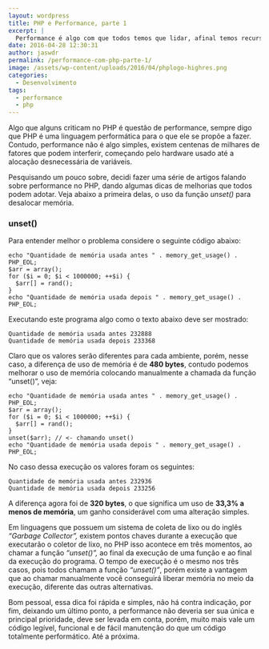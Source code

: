 ```yaml
---
layout: wordpress
title: PHP e Performance, parte 1
excerpt: |
  Performance é algo com que todos temos que lidar, afinal temos recursos de hardware limitados a nossa disposição, veja nesaa série algumas dicas de como melhorar a performance no PHP.
date: 2016-04-28 12:30:31
author: jaswdr
permalink: /performance-com-php-parte-1/
image: /assets/wp-content/uploads/2016/04/phplogo-highres.png
categories:
  - Desenvolvimento
tags:
  - performance
  - php
---
```


<p style="text-align: left;">Algo que alguns criticam no PHP é questão de performance, sempre digo que PHP é uma linguagem performática para o que ele se propõe a fazer. Contudo, performance não é algo simples, existem centenas de milhares de fatores que podem interferir, começando pelo hardware usado até a alocação desnecessária de variáveis.</p>
<!--more-->Pesquisando um pouco sobre, decidi fazer uma série de artigos falando sobre performance no PHP, dando algumas dicas de melhorias que todos podem adotar. Veja abaixo a primeira delas, o uso da função <em>unset() </em>para desalocar memória.
<h3 id="unset">unset()</h3>
Para entender melhor o problema considere o seguinte código abaixo:
<pre><code>echo "Quantidade de memória usada antes " . memory_get_usage() . PHP_EOL;
$arr = array();
for ($i = 0; $i &lt; 1000000; ++$i) {
  $arr[] = rand();
}
echo "Quantidade de memória usada depois " . memory_get_usage() . PHP_EOL;
</code></pre>
Executando este programa algo como o texto abaixo deve ser mostrado:
<pre><code>Quantidade de memória usada antes 232888
Quantidade de memória usada depois 233368
</code></pre>
Claro que os valores serão diferentes para cada ambiente, porém, nesse caso, a diferença de uso de memória é de <strong>480 bytes</strong>, contudo podemos melhorar o uso de memória colocando manualmente a chamada da função “unset()”, veja:
<pre><code>echo "Quantidade de memória usada antes " . memory_get_usage() . PHP_EOL;
$arr = array();
for ($i = 0; $i &lt; 1000000; ++$i) {
  $arr[] = rand();
}
unset($arr); // &lt;- chamando unset()
echo "Quantidade de memória usada depois " . memory_get_usage() . PHP_EOL;
</code></pre>
No caso dessa execução os valores foram os seguintes:
<pre><code>Quantidade de memória usada antes 232936
Quantidade de memória usada depois 233256
</code></pre>
A diferença agora foi de <strong>320 bytes</strong>, o que significa um uso de <strong>33,3% a menos de memória</strong>, um ganho considerável com uma alteração simples.

Em linguagens que possuem um sistema de coleta de lixo ou do inglês <em>“Garbage Collector”,</em> existem pontos chaves durante a execução que executarão o coletor de lixo, no PHP isso acontece em três momentos, ao chamar a função <em>“unset()”,</em> ao final da execução de uma função e ao final da execução do programa. O tempo de execução é o mesmo nos três casos, pois todos chamam a função <em>“unset()”</em>, porém existe a vantagem que ao chamar manualmente você conseguirá liberar memória no meio da execução, diferente das outras alternativas.

Bom pessoal, essa dica foi rápida e simples, não há contra indicação, por fim, deixando um último ponto, a performance não deveria ser sua única e principal prioridade, deve ser levada em conta, porém, muito mais vale um código legível, funcional e de fácil manutenção do que um código totalmente performático. Até a próxima.